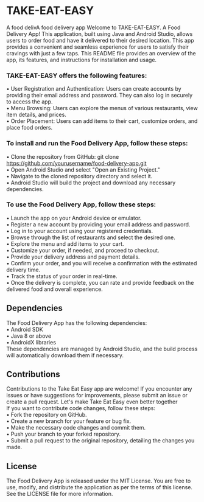 # TAKE-EAT-EASY

A food delivA food delivery app
Welcome to TAKE-EAT-EASY. A Food Delivery App! This application, built using Java and Android Studio, 
allows users to order food  and have it delivered to their desired location. This app provides a convenient and seamless experience for users to satisfy their cravings with just a few taps.
This README file provides an overview of the app, its features, and instructions for installation and usage.   

### TAKE-EAT-EASY  offers the following features:   
•	User Registration and Authentication: Users can create accounts by providing their email address and password. They can also log in securely to access the app.    
•	Menu Browsing: Users can explore the menus of various restaurants, view item details, and prices.   
•	Order Placement: Users can add items to their cart, customize orders, and place food orders.   

### To install and run the Food Delivery App, follow these steps:    
•	Clone the repository from GitHub:
 git clone https://github.com/yourusername/food-delivery-app.git     
•	Open Android Studio and select "Open an Existing Project."      
•	Navigate to the cloned repository directory and select it.     
•	Android Studio will build the project and download any necessary dependencies.     

### To use the Food Delivery App, follow these steps:     
•	Launch the app on your Android device or emulator.    
•	Register a new account by providing your email address and password.    
•	Log in to your account using your registered credentials.    
•	Browse through the list of restaurants and select the desired one.    
•	Explore the menu and add items to your cart.    
•	Customize your order, if needed, and proceed to checkout.    
•	Provide your delivery address and payment details.    
•	Confirm your order, and you will receive a confirmation with the estimated delivery time.    
•	Track the status of your order in real-time.    
•	Once the delivery is complete, you can rate and provide feedback on the delivered food and overall experience.    

## Dependencies    
The Food Delivery App has the following dependencies:    
•	Android SDK     
•	Java 8 or above    
•	AndroidX libraries   
These dependencies are managed by Android Studio, and the build process will automatically download them if necessary.    

## Contributions     
Contributions to the Take Eat Easy app are welcome! If you encounter any issues or have suggestions for improvements, please submit an issue or create a pull request. Let's make Take Eat Easy even better together      
If you want to contribute code changes, follow these steps:     
•	Fork the repository on GitHub.    
•	Create a new branch for your feature or bug fix.    
•	Make the necessary code changes and commit them.    
•	Push your branch to your forked repository.    
•	Submit a pull request to the original repository, detailing the changes you made.   

## License     
The Food Delivery App is released under the MIT License. You are free to use, modify, and distribute the application as per the terms of this license. See the LICENSE file for more information.    
